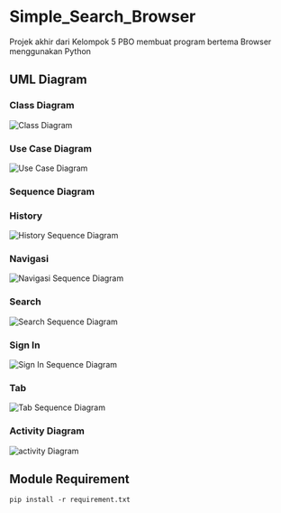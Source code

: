 # Simple_Search_Browser

Projek akhir dari Kelompok 5 PBO membuat program bertema Browser menggunakan Python


## UML Diagram
### Class Diagram
![Class Diagram](https://github.com/TerserahEnte/Simple_Search_Browser/blob/main/img/class.png?raw=true)
### Use Case Diagram
![Use Case Diagram](https://github.com/TerserahEnte/Simple_Search_Browser/blob/main/img/usecase.png?raw=true)
### Sequence Diagram
### History
![History Sequence Diagram](https://github.com/TerserahEnte/Simple_Search_Browser/blob/main/img/sequence_history.jpg?raw=true)
### Navigasi
![Navigasi Sequence Diagram](https://github.com/TerserahEnte/Simple_Search_Browser/blob/main/img/sequence_navigasi.jpg?raw=true)
### Search
![Search Sequence Diagram](https://github.com/TerserahEnte/Simple_Search_Browser/blob/main/img/sequence_search.jpg?raw=true)
### Sign In
![Sign In Sequence Diagram](https://github.com/TerserahEnte/Simple_Search_Browser/blob/main/img/sequence_signin.jpg?raw=true)
### Tab
![Tab Sequence Diagram](https://github.com/TerserahEnte/Simple_Search_Browser/blob/main/img/sequence_tab.png?raw=true)
### Activity Diagram
![activity Diagram](https://github.com/TerserahEnte/Simple_Search_Browser/blob/main/img/activity.jpg?raw=true)


## Module Requirement
```
pip install -r requirement.txt
```
